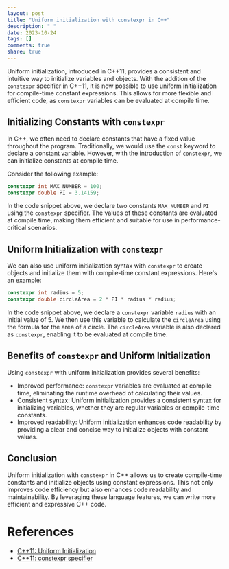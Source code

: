 ```yaml
---
layout: post
title: "Uniform initialization with constexpr in C++"
description: " "
date: 2023-10-24
tags: []
comments: true
share: true
---
```


Uniform initialization, introduced in C++11, provides a consistent and intuitive way to initialize variables and objects. With the addition of the `constexpr` specifier in C++11, it is now possible to use uniform initialization for compile-time constant expressions. This allows for more flexible and efficient code, as `constexpr` variables can be evaluated at compile time.

## Initializing Constants with `constexpr`

In C++, we often need to declare constants that have a fixed value throughout the program. Traditionally, we would use the `const` keyword to declare a constant variable. However, with the introduction of `constexpr`, we can initialize constants at compile time.

Consider the following example:

```cpp
constexpr int MAX_NUMBER = 100;
constexpr double PI = 3.14159;
```

In the code snippet above, we declare two constants `MAX_NUMBER` and `PI` using the `constexpr` specifier. The values of these constants are evaluated at compile time, making them efficient and suitable for use in performance-critical scenarios.

## Uniform Initialization with `constexpr`

We can also use uniform initialization syntax with `constexpr` to create objects and initialize them with compile-time constant expressions. Here's an example:

```cpp
constexpr int radius = 5;
constexpr double circleArea = 2 * PI * radius * radius;
```

In the code snippet above, we declare a `constexpr` variable `radius` with an initial value of 5. We then use this variable to calculate the `circleArea` using the formula for the area of a circle. The `circleArea` variable is also declared as `constexpr`, enabling it to be evaluated at compile time.

## Benefits of `constexpr` and Uniform Initialization

Using `constexpr` with uniform initialization provides several benefits:

- Improved performance: `constexpr` variables are evaluated at compile time, eliminating the runtime overhead of calculating their values.
- Consistent syntax: Uniform initialization provides a consistent syntax for initializing variables, whether they are regular variables or compile-time constants.
- Improved readability: Uniform initialization enhances code readability by providing a clear and concise way to initialize objects with constant values.

## Conclusion

Uniform initialization with `constexpr` in C++ allows us to create compile-time constants and initialize objects using constant expressions. This not only improves code efficiency but also enhances code readability and maintainability. By leveraging these language features, we can write more efficient and expressive C++ code.

# References

- [C++11: Uniform Initialization](https://en.cppreference.com/w/cpp/language/initializer_list)
- [C++11: constexpr specifier](https://en.cppreference.com/w/cpp/language/constexpr)